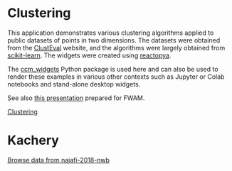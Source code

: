 # Clustering

This application demonstrates various clustering algorithms applied to public datasets of points in two dimensions. The datasets were obtained from the [ClustEval](https://clusteval.sdu.dk/1/datasets) website, and the algorithms were largely obtained from [scikit-learn](https://scikit-learn.org/stable/). The widgets were created using [reactopya](https://github.com/flatironinstitute/reactopya).

The [ccm_widgets](https://github.com/flatironinstitute/ccm_widgets) Python package is used here and can also be used to render these examples in various other contexts such as Jupyter or Colab notebooks and stand-alone desktop widgets.

See also [this presentation](https://docs.google.com/presentation/d/10bDfwBVeOuvMVE2Rq31f1juztXPtA6oxy57JHLlVldg/edit?usp=sharing) prepared for FWAM.

[Clustering](app/clustering)

# Kachery

[Browse data from najafi-2018-nwb](app/explore?path=sha1dir://9b43715be9942ee94a0601cb178b50eaa91d36f8.najafi-2018-nwb)

